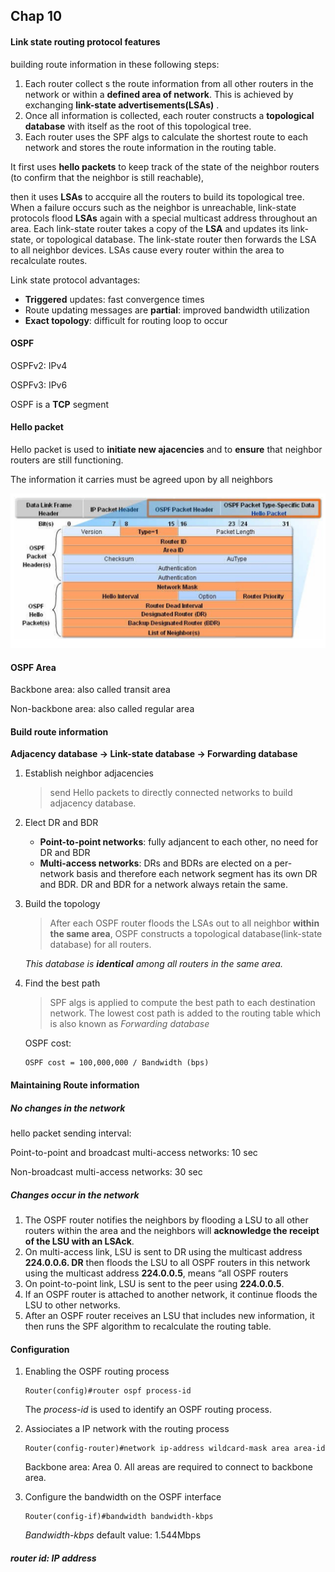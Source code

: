 ## Chap 10

#### Link state routing protocol features

building route information in these following steps:

1. Each router collect s the route information from all other routers in the network or within a **defined area of network**. This is achieved by exchanging **link-state advertisements(LSAs)** .
2. Once all information is collected, each router constructs a **topological database** with itself as the root of this topological tree.
3. Each router uses the SPF algs to calculate the shortest route to each network and stores the route information in the routing table.



It first uses **hello packets** to keep track of the state of the neighbor routers (to confirm that the neighbor is still reachable), 

then it uses **LSAs** to accquire all the routers to build its topological tree. When a failure occurs such as the neighbor is unreachable, link-state protocols flood **LSAs** again with a special multicast address throughout an area. Each link-state router takes a copy of the **LSA** and updates its link-state, or topological database. The link-state router then forwards the LSA to all neighbor devices. LSAs cause every router within the area to recalculate routes.



Link state protocol advantages:

* **Triggered** updates: fast convergence times
* Route updating messages are **partial**: improved bandwidth utilization
* **Exact topology**: difficult for routing loop to occur




#### OSPF

OSPFv2: IPv4

OSPFv3: IPv6

OSPF is a **TCP** segment



#### Hello packet

Hello packet is used to **initiate new ajacencies** and to **ensure** that neighbor routers are still functioning. 

The information it carries must be agreed upon by all neighbors

![hello packet](./src_img/%E5%B1%8F%E5%B9%95%E5%BF%AB%E7%85%A7%202017-05-13%20%E4%B8%8B%E5%8D%887.51.36.png)



#### OSPF Area

Backbone area: also called transit area

Non-backbone area: also called regular area



#### Build route information

**Adjacency database -> Link-state database -> Forwarding database**

1. Establish neighbor adjacencies

   >  send Hello packets to directly connected networks to build adjacency database.

2. Elect DR and BDR

   * **Point-to-point networks**: fully adjancent to each other, no need for DR and BDR
   * **Multi-access networks**: DRs and BDRs are elected on a per-network basis and therefore each network segment has its own DR and BDR. DR and BDR for a network always retain the same.

3. Build the topology

   > After each OSPF router floods the LSAs out to all neighbor **within the same area**, OSPF constructs a topological database(link-state database) for all routers.

   _This database is **identical** among all routers in the same area._

4. Find the best path

   > SPF algs is applied to compute the best path to each destination network. The lowest cost path is added to the routing table which is also known as _Forwarding database_

   OSPF cost:

   ```
   OSPF cost = 100,000,000 / Bandwidth (bps)
   ```



#### Maintaining Route information

##### No changes in the network

hello packet sending interval:

Point-to-point and broadcast multi-access networks: 10 sec

Non-broadcast multi-access networks: 30 sec

##### Changes occur in the network

1. The OSPF router notifies the neighbors by flooding a LSU to all other routers within the area and the neighbors will **acknowledge the receipt of the LSU with an LSAck**.
2. On multi-access link, LSU is sent to DR using the multicast address **224.0.0.6. DR** then floods the LSU to all OSPF routers in this network using the multicast address **224.0.0.5**, means “all OSPF routers
3. On point-to-point link, LSU is sent to the peer using **224.0.0.5**.
4. If an OSPF router is attached to another network, it continue floods the LSU to other networks.
5. After an OSPF router receives an LSU that includes new information, it then runs the SPF algorithm to recalculate the routing table.



#### Configuration

1. Enabling the OSPF routing process

   ```
   Router(config)#router ospf process-id
   ```

   The _process-id_ is used to identify an OSPF routing process.


2. Assiociates a IP network with the routing process

   ```
   Router(config-router)#network ip-address wildcard-mask area area-id
   ```

   Backbone area: Area 0. All areas are required to connect to backbone area.

3. Configure the bandwidth on the OSPF interface

   ```
   Router(config-if)#bandwidth bandwidth-kbps
   ```

   _Bandwidth-kbps_ default value: 1.544Mbps



##### router id: IP address